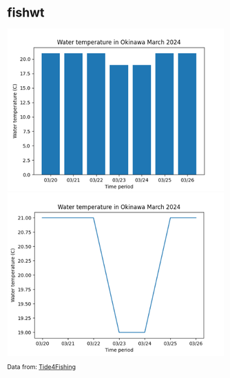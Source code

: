 # fishwt

![image](bar.png)
![image](line.png)

Data from: [Tide4Fishing](https://tides4fishing.com/jp/okinawa/okinawa)
